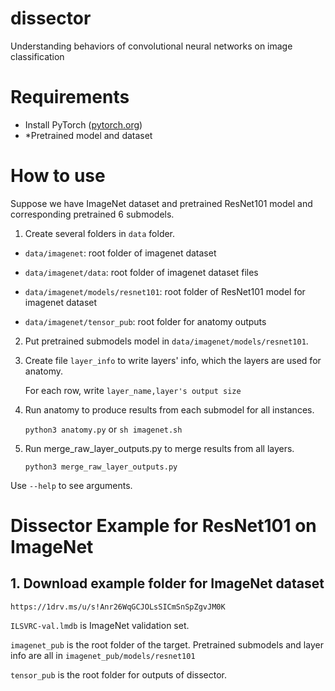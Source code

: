 # dissector

Understanding behaviors of convolutional neural networks on image classification

# Requirements

- Install PyTorch ([pytorch.org](http://pytorch.org))
- *Pretrained model and dataset

# How to use

Suppose we have ImageNet dataset and pretrained ResNet101 model and corresponding pretrained 6 submodels.

1. Create several folders in `data` folder.

- `data/imagenet`: root folder of imagenet dataset

- `data/imagenet/data`: root folder of imagenet dataset files

- `data/imagenet/models/resnet101`: root folder of ResNet101 model for imagenet dataset

- `data/imagenet/tensor_pub`: root folder for anatomy outputs

2. Put pretrained submodels model in `data/imagenet/models/resnet101`.

3. Create file `layer_info` to write layers' info, which the layers are used for anatomy.

    For each row, write `layer_name,layer's output size`

4. Run anatomy to produce results from each submodel for all instances.

    `python3 anatomy.py` or `sh imagenet.sh`

5. Run merge_raw_layer_outputs.py to merge results from all layers.

    `python3 merge_raw_layer_outputs.py`

Use `--help` to see arguments.

# Dissector Example for ResNet101 on ImageNet

## 1. Download example folder for ImageNet dataset 

    https://1drv.ms/u/s!Anr26WqGCJOLsSICmSnSpZgvJM0K

`ILSVRC-val.lmdb` is ImageNet validation set.

`imagenet_pub` is the root folder of the target. Pretrained submodels and layer info are all in `imagenet_pub/models/resnet101`

`tensor_pub` is the root folder for outputs of dissector.